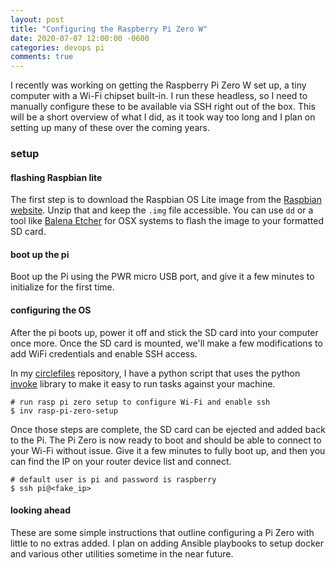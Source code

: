 ```yaml
---
layout: post
title: "Configuring the Raspberry Pi Zero W"
date: 2020-07-07 12:00:00 -0600
categories: devops pi
comments: true
---
```


I recently was working on getting the Raspberry Pi Zero W set up, a tiny
computer with a Wi-Fi chipset built-in. I run these headless, so I need to
manually configure these to be available via SSH right out of the box. This
will be a short overview of what I did, as it took way too long and I plan on
setting up many of these over the coming years.

### setup

#### flashing Raspbian lite

The first step is to download the Raspbian OS Lite image from the [Raspbian
website][raspbian]. Unzip that and keep the `.img` file accessible. You can use
`dd` or a tool like [Balena Etcher][balena] for OSX systems to flash the image
to your formatted SD card.


#### boot up the pi

Boot up the Pi using the PWR micro USB port, and give it a few minutes to
initialize for the first time.

#### configuring the OS

After the pi boots up, power it off and stick the SD card into your computer
once more. Once the SD card is mounted, we'll make a few modifications to add
WiFi credentials and enable SSH access.

In my [circlefiles][circlefiles] repository, I have a python script that uses the
python [invoke][invoke] library to make it easy to run tasks against your
machine.

```
# run rasp pi zero setup to configure Wi-Fi and enable ssh
$ inv rasp-pi-zero-setup
```

Once those steps are complete, the SD card can be ejected and added back to the
Pi. The Pi Zero is now ready to boot and should be able to connect to your Wi-Fi
without issue. Give it a few minutes to fully boot up, and then you can find
the IP on your router device list and connect.

```
# default user is pi and password is raspberry
$ ssh pi@<fake_ip>
```

#### looking ahead

These are some simple instructions that outline configuring a Pi Zero with
little to no extras added. I plan on adding Ansible playbooks to setup docker
and various other utilities sometime in the near future.

[invoke]: http://www.pyinvoke.org/
[circlefiles]: https://github.com/phouse512/circlefiles 
[balena]: https://www.balena.io/etcher/
[raspbian]: https://www.raspberrypi.org/downloads/raspberry-pi-os/

